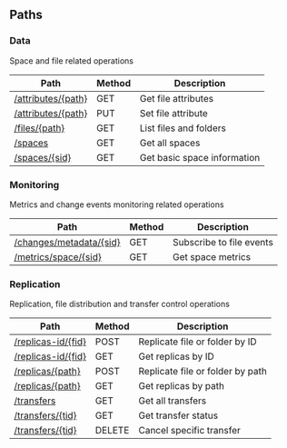 
<a name="paths"></a>
## Paths

<a name="data_resource"></a>
### Data
Space and file related operations


|Path|Method|Description|
|---|---|---|
|[/attributes/{path}](operations/get_file_attributes.md)|GET|Get file attributes|
|[/attributes/{path}](operations/set_file_attribute.md)|PUT|Set file attribute|
|[/files/{path}](operations/list_files.md)|GET|List files and folders|
|[/spaces](operations/get_all_spaces.md)|GET|Get all spaces|
|[/spaces/{sid}](operations/get_space.md)|GET|Get basic space information|


<a name="monitoring_resource"></a>
### Monitoring
Metrics and change events monitoring related operations


|Path|Method|Description|
|---|---|---|
|[/changes/metadata/{sid}](operations/get_space_changes.md)|GET|Subscribe to file events|
|[/metrics/space/{sid}](operations/get_space_metrics.md)|GET|Get space metrics|


<a name="replication_resource"></a>
### Replication
Replication, file distribution and transfer control operations


|Path|Method|Description|
|---|---|---|
|[/replicas-id/{fid}](operations/replicate_file_by_id.md)|POST|Replicate file or folder by ID|
|[/replicas-id/{fid}](operations/get_file_replicas_by_id.md)|GET|Get replicas by ID|
|[/replicas/{path}](operations/replicate_file.md)|POST|Replicate file or folder by path|
|[/replicas/{path}](operations/get_file_replicas.md)|GET|Get replicas by path|
|[/transfers](operations/get_all_transfers.md)|GET|Get all transfers|
|[/transfers/{tid}](operations/get_transfer_status.md)|GET|Get transfer status|
|[/transfers/{tid}](operations/cancel_transfer.md)|DELETE|Cancel specific transfer|



